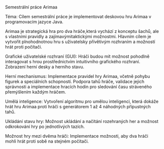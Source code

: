 Semestrální práce Arimaa

Téma:
Cílem semestrální práce je implementovat deskovou hru Arimaa v
programovacím jazyce Java. 

Arimaa je strategická hra pro dva hráče,která vychází z konceptu 
šachů, ale s vlastními pravidly a zajímavýmitaktickými možnostmi. 
Hlavním cílem je vytvořit plnohodnotnou hru s uživatelsky přívětivým 
rozhraním a možností hrát proti počítači.

Grafické uživatelské rozhraní (GUI):
Hráči budou mít možnost pohodlně interagovat s hrou prostřednictvím
intuitivního grafického rozhraní.
Zobrazení herní desky a herního stavu.

Herní mechanismus:
Implementace pravidel hry Arimaa, včetně pohybu figurek a speciálních
schopností.
Podpora tahů hráče, validace jejich správnosti a implementace hracích
hodin pro sledování času stráveného přemýšlením každým hráčem.

Umělá inteligence:
Vytvoření algoritmu pro umělou inteligenci, která dokáže hrát hru Arimaa
proti hráči s generátorem 1 až 4 náhodných přípustných tahů.

Ukládání stavu hry:
Možnost ukládání a načítání rozehraných her a možnost odkrokování
hry po jednotlivých tazích.

Možnost hry mezi dvěma hráči:
Implementace možnosti, aby dva hráči mohli hrát proti sobě na stejném
počítači.
